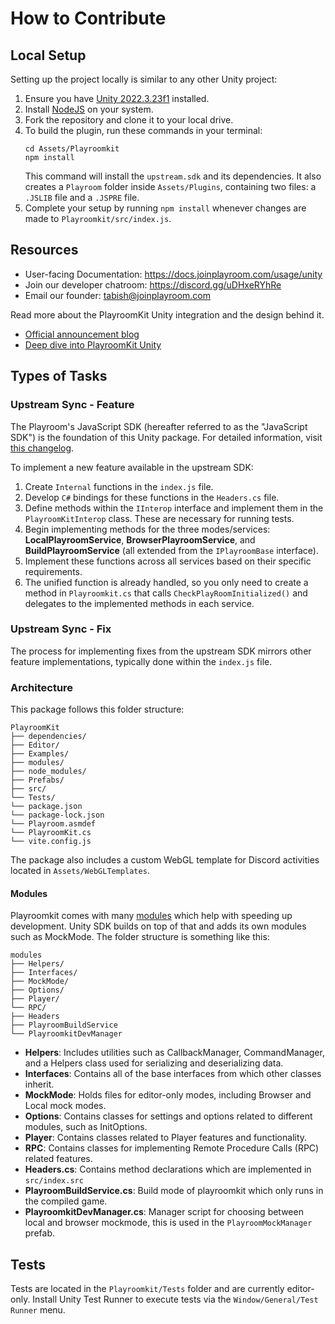 # How to Contribute

## Local Setup
Setting up the project locally is similar to any other Unity project:
1. Ensure you have [Unity 2022.3.23f1](https://unity.com/releases/editor/whats-new/2022.3.23) installed.
2. Install [NodeJS](https://nodejs.org/en) on your system.
3. Fork the repository and clone it to your local drive.
4. To build the plugin, run these commands in your terminal:
   ```shell
   cd Assets/Playroomkit
   npm install
   ```
   This command will install the `upstream.sdk` and its dependencies. It also creates a `Playroom` folder inside `Assets/Plugins`, containing two files: a `.JSLIB` file and a `.JSPRE` file.
5. Complete your setup by running `npm install` whenever changes are made to `Playroomkit/src/index.js`.

## Resources
- User-facing Documentation: https://docs.joinplayroom.com/usage/unity
- Join our developer chatroom: https://discord.gg/uDHxeRYhRe
- Email our founder: [tabish@joinplayroom.com](mailto:tabish@joinplayroom.com)

Read more about the PlayroomKit Unity integration and the design behind it.

- [Official announcement blog](https://docs.joinplayroom.com/blog/unityweb)
- [Deep dive into PlayroomKit Unity](https://www.linkedin.com/pulse/building-unity-plugin-javascript-grayhatpk-gynfc/?trackingId=kbv0oZVNT6aLh2TjQ%2FhuVw%3D%3D)

## Types of Tasks
### Upstream Sync - Feature
The Playroom's JavaScript SDK (hereafter referred to as the "JavaScript SDK") is the foundation of this Unity package. For detailed information, visit [this changelog](https://docs.joinplayroom.com/changelog).

To implement a new feature available in the upstream SDK:
1. Create `Internal` functions in the `index.js` file.
2. Develop `C#` bindings for these functions in the `Headers.cs` file.
3. Define methods within the `IInterop` interface and implement them in the `PlayroomKitInterop` class. These are necessary for running tests.
4. Begin implementing methods for the three modes/services: **LocalPlayroomService**, **BrowserPlayroomService**, and **BuildPlayroomService** (all extended from the `IPlayroomBase` interface).
5. Implement these functions across all services based on their specific requirements.
6. The unified function is already handled, so you only need to create a method in `Playroomkit.cs` that calls `CheckPlayRoomInitialized()` and delegates to the implemented methods in each service.

### Upstream Sync - Fix
The process for implementing fixes from the upstream SDK mirrors other feature implementations, typically done within the `index.js` file.

### Architecture
This package follows this folder structure:
```
PlayroomKit
├── dependencies/
├── Editor/
├── Examples/
├── modules/
├── node_modules/
├── Prefabs/
├── src/
└── Tests/
└── package.json    
└── package-lock.json
└── Playroom.asmdef 
└── PlayroomKit.cs  
└── vite.config.js 
```
The package also includes a custom WebGL template for Discord activities located in `Assets/WebGLTemplates`.

#### Modules
Playroomkit comes with many [modules](https://docs.joinplayroom.com/components) which help with speeding up development. Unity SDK builds on top of that and adds its own modules such as MockMode.
The folder structure is something like this:
```
modules
├── Helpers/
├── Interfaces/
├── MockMode/
├── Options/
├── Player/
└── RPC/
├── Headers
├── PlayroomBuildService
└── PlayroomkitDevManager
```

- **Helpers**: Includes utilities such as CallbackManager, CommandManager, and a Helpers class used for serializing and deserializing data.
- **Interfaces**: Contains all of the base interfaces from which other classes inherit.
- **MockMode**: Holds files for editor-only modes, including Browser and Local mock modes.
- **Options**: Contains classes for settings and options related to different modules, such as InitOptions.
- **Player**: Contains classes related to Player features and functionality.
- **RPC**: Contains classes for implementing Remote Procedure Calls (RPC) related features.
- **Headers.cs**: Contains method declarations which are implemented in `src/index.src`
- **PlayroomBuildService.cs**: Build mode of playroomkit which only runs in the compiled game.
- **PlayroomkitDevManager.cs**: Manager script for choosing between local and browser mockmode, this is used in the `PlayroomMockManager` prefab.

## Tests
Tests are located in the `Playroomkit/Tests` folder and are currently editor-only. Install Unity Test Runner to execute tests via the `Window/General/Test Runner` menu.